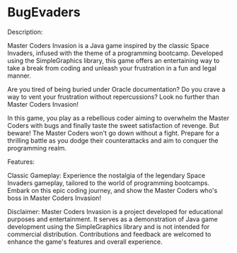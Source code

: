 # BugEvaders

Description:

Master Coders Invasion is a Java game inspired by the classic Space Invaders, infused with the theme of a programming bootcamp. Developed using the SimpleGraphics library, this game offers an entertaining way to take a break from coding and unleash your frustration in a fun and legal manner.

Are you tired of being buried under Oracle documentation? Do you crave a way to vent your frustration without repercussions? Look no further than Master Coders Invasion!

In this game, you play as a rebellious coder aiming to overwhelm the Master Coders with bugs and finally taste the sweet satisfaction of revenge. But beware! The Master Coders won't go down without a fight. Prepare for a thrilling battle as you dodge their counterattacks and aim to conquer the programming realm.

Features:

Classic Gameplay: Experience the nostalgia of the legendary Space Invaders gameplay, tailored to the world of programming bootcamps.
Embark on this epic coding journey, and show the Master Coders who's boss in Master Coders Invasion!

Disclaimer:
Master Coders Invasion is a project developed for educational purposes and entertainment. It serves as a demonstration of Java game development using the SimpleGraphics library and is not intended for commercial distribution. Contributions and feedback are welcomed to enhance the game's features and overall experience.
